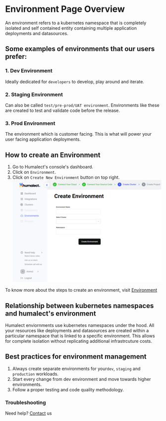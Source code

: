 # Environment Page Overview
An environment refers to a kubernetes namespace that is completely isolated and self contained entity containing multiple application deployments and datasources.

## Some examples of environments that our users prefer:

### 1. Dev Environment
Ideally dedicated for `developers` to develop, play around and iterate.

### 2. Staging Environment
Can also be called `test/pre-prod/UAT environment`. Environments like these are created to test and validate code before the release.

### 3. Prod Environment
The environment which is customer facing. This is what will power your user facing application deployments.

## How to create an Environment
1. Go to Humalect's console's dashboard.
2. Click on `Environment`.
3. Click on `Create New Environment` button on top right.
![env](./../../static/img/env.png)

To know more about the steps to create an environment, visit [Environment](https://docs.humalect.com/en/EnvironmentPage)

## Relationship between kubernetes namespaces and humalect's environment
Humalect enviornments use kubernetes namespaces under the hood. All your resources like deployments and datasources are created within a particular namespace that is linked to a specific environment. This allows for complete isolation without replicating additional infrastrcuture costs.

## Best practices for environment management
1. Always create separate environments for your`dev`, `staging` and `production` workloads.
2. Start every change from dev environment and move towards higher environments.
3. Follow a proper testing and code quality methodology.


### Troubleshooting
Need help? [Contact](./../Contact-us/reach-out-to-us) us
